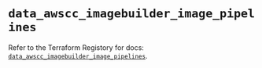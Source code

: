 # `data_awscc_imagebuilder_image_pipelines`

Refer to the Terraform Registory for docs: [`data_awscc_imagebuilder_image_pipelines`](https://registry.terraform.io/providers/hashicorp/awscc/0.70.0/docs/data-sources/imagebuilder_image_pipelines).
